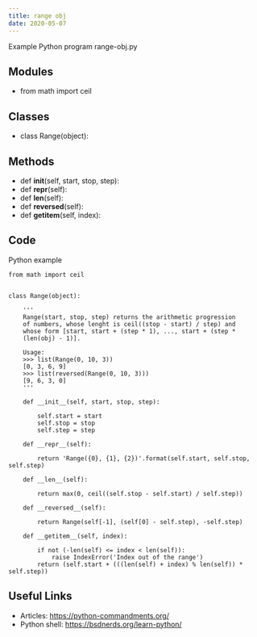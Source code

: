```yaml
---
title: range obj
date: 2020-05-07
---
```

Example Python program range-obj.py

## Modules

* from math import ceil

## Classes

* class Range(object):

## Methods

* def __init__(self, start, stop, step):
* def __repr__(self):
* def __len__(self):
* def __reversed__(self):
* def __getitem__(self, index):

## Code

Python example

    from math import ceil
    
    
    class Range(object):
    
        '''
        Range(start, stop, step) returns the arithmetic progression
        of numbers, whose lenght is ceil((stop - start) / step) and
        whose form [start, start + (step * 1), ..., start + (step *
        (len(obj) - 1)]. 
    
        Usage:
        >>> list(Range(0, 10, 3))
        [0, 3, 6, 9]
        >>> list(reversed(Range(0, 10, 3)))
        [9, 6, 3, 0]
        '''
    
        def __init__(self, start, stop, step):
    
            self.start = start
            self.stop = stop
            self.step = step
    
        def __repr__(self):
    
            return 'Range({0}, {1}, {2})'.format(self.start, self.stop, self.step)
    
        def __len__(self):
    
            return max(0, ceil((self.stop - self.start) / self.step))
    
        def __reversed__(self):
    
            return Range(self[-1], (self[0] - self.step), -self.step)
    
        def __getitem__(self, index):
    
            if not (-len(self) <= index < len(self)):
                raise IndexError('Index out of the range')
            return (self.start + (((len(self) + index) % len(self)) * self.step))

## Useful Links

- Articles: https://python-commandments.org/
- Python shell: https://bsdnerds.org/learn-python/
